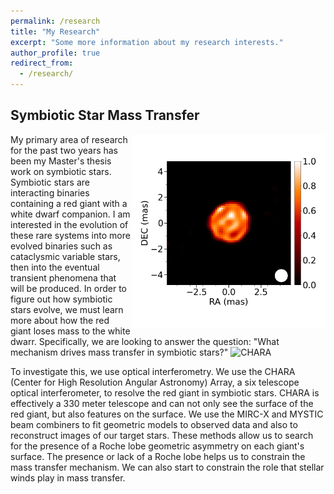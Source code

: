 ```yaml
---
permalink: /research
title: "My Research"
excerpt: "Some more information about my research interests."
author_profile: true
redirect_from: 
  - /research/
---
```


Symbiotic Star Mass Transfer
-----

<img align="right" src="/images/stacked_SU_Lyn_p_10chain.png" alt="SU Lyn" width="310"/>
My primary area of research for the past two years has been my Master's thesis work on symbiotic stars. Symbiotic stars are interacting binaries containing a red giant with a white dwarf companion. I am interested in the evolution of these rare systems into more evolved binaries such as cataclysmic variable stars, then into the eventual transient phenomena that will be produced. In order to figure out how symbiotic stars evolve, we must learn more about how the red giant loses mass to the white dwarr. Specifically, we are looking to answer the question: "What mechanism drives mass transfer in symbiotic stars?"

<img align="lefrt" src="/images/aerial_Simison.png" alt="CHARA" width="200"/>              

To investigate this, we use optical interferometry. We use the CHARA (Center for High Resolution Angular Astronomy) Array, a six telescope optical interferometer, to resolve the red giant in symbiotic stars. CHARA is effectively a 330 meter telescope and can not only see the surface of the red giant, but also features on the surface. We use the MIRC-X and MYSTIC beam combiners to fit geometric models to observed data and also to reconstruct images of our target stars. These methods allow us to search for the presence of a Roche lobe geometric asymmetry on each giant's surface. The presence or lack of a Roche lobe helps us to constrain the mass transfer mechanism. We can also start to constrain the role that stellar winds play in mass transfer.
